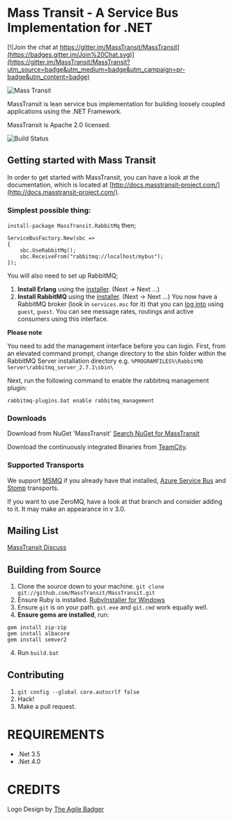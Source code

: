 Mass Transit - A Service Bus Implementation for .NET
=======

[![Join the chat at https://gitter.im/MassTransit/MassTransit](https://badges.gitter.im/Join%20Chat.svg)](https://gitter.im/MassTransit/MassTransit?utm_source=badge&utm_medium=badge&utm_campaign=pr-badge&utm_content=badge)

![Mass Transit](http://www.phatboyg.com/mt-logo.png "Mass Transit")

MassTransit is lean service bus implementation for building loosely coupled applications using the .NET Framework.

MassTransit is Apache 2.0 licensed.

![Build Status](https://ci.appveyor.com/api/projects/status/github/masstransit/masstransit)

## Getting started with Mass Transit

In order to get started with MassTransit, you can have a look at the documentation, which is located at [http://docs.masstransit-project.com/](http://docs.masstransit-project.com/).

### Simplest possible thing:

`install-package MassTransit.RabbitMq` then;

```
ServiceBusFactory.New(sbc =>
{
	sbc.UseRabbitMq();
	sbc.ReceiveFrom("rabbitmq://localhost/mybus");
});
```

You will also need to set up RabbitMQ; 

 1. **Install Erlang** using the [installer](http://www.erlang.org/download.html). (Next -> Next ...)
 2. **Install RabbitMQ** using the [installer](http://www.rabbitmq.com/download.html). (Next -> Next ...) You now have a RabbitMQ broker (look in `services.msc` for it) that you can [log into](http://localhost:55672/#/) using `guest`, `guest`. You can see message rates, routings and active consumers using this interface. 
 
**Please note** 

You need to add the management interface before you can login. First, from an elevated command prompt, change directory to the sbin folder within the RabbitMQ Server installation directory e.g. `%PROGRAMFILES%\RabbitMQ Server\rabbitmq_server_2.7.1\sbin\`

Next, run the following command to enable the rabbitmq management plugin:

	rabbitmq-plugins.bat enable rabbitmq_management 

### Downloads

Download from NuGet 'MassTransit' [Search NuGet for MassTransit](http://nuget.org/packages?q=masstransit)

Download the continuously integrated Binaries from [TeamCity](http://teamcity.codebetter.com/viewType.html?buildTypeId=bt8&tab=buildTypeStatusDiv).

### Supported Transports

We support [MSMQ](http://readthedocs.org/docs/masstransit/en/latest/configuration/quickstart.html) if you already have that installed, [Azure Service Bus](https://github.com/mpsbroadband/MassTransit-AzureServiceBus) and [Stomp](https://github.com/enix/MassTransit-Stomp) transports. 

If you want to use ZeroMQ, have a look at that branch and consider adding to it. It may make an appearance in v 3.0.

## Mailing List

[MassTransit Discuss](http://groups.google.com/group/masstransit-discuss)

## Building from Source

 1. Clone the source down to your machine. 
   `git clone git://github.com/MassTransit/MassTransit.git`
 1. Ensure Ruby is installed. [RubyInstaller for Windows](http://rubyinstaller.org/)
 1. Ensure `git` is on your path. `git.exe` and `git.cmd` work equally well.
 1. **Ensure gems are installed**, run:

```
gem install zip-zip 
gem install albacore
gem install semver2
```

4. Run `build.bat`

## Contributing

 1. `git config --global core.autocrlf false`
 1. Hack!
 1. Make a pull request.
 
# REQUIREMENTS
* .Net 3.5
* .Net 4.0

# CREDITS
Logo Design by [The Agile Badger](http://www.theagilebadger.com)
